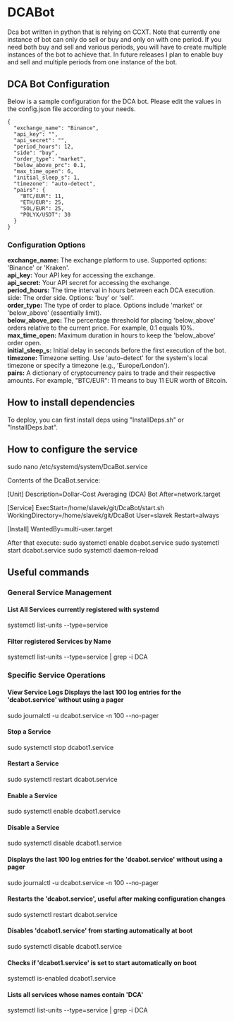 # DCABot
Dca bot written in python that is relying on CCXT. Note that currently one instance of bot can only do sell or buy and only on with one period. If you need both buy and sell and various periods, you will have to create multiple instances of the bot to achieve that. In future releases I plan to enable buy and sell and multiple periods from one instance of the bot.

## DCA Bot Configuration
Below is a sample configuration for the DCA bot. Please edit the values in the config.json file according to your needs.
```
{
  "exchange_name": "Binance",
  "api_key": "",
  "api_secret": "",
  "period_hours": 12,
  "side": "buy",
  "order_type": "market",
  "below_above_prc": 0.1,
  "max_time_open": 6,
  "initial_sleep_s": 1,
  "timezone": "auto-detect",
  "pairs": {
    "BTC/EUR": 11,
    "ETH/EUR": 25,
    "SOL/EUR": 25,
    "POLYX/USDT": 30
  }
}
```

### Configuration Options
**exchange_name:** The exchange platform to use. Supported options: 'Binance' or 'Kraken'.  
**api_key:** Your API key for accessing the exchange.  
**api_secret:** Your API secret for accessing the exchange.  
**period_hours:** The time interval in hours between each DCA execution.  
side: The order side. Options: 'buy' or 'sell'.  
**order_type:** The type of order to place. Options include 'market' or 'below_above' (essentially limit).  
**below_above_prc:** The percentage threshold for placing 'below_above' orders relative to the current price. For example, 0.1 equals 10%.  
**max_time_open:** Maximum duration in hours to keep the 'below_above' order open.  
**initial_sleep_s:** Initial delay in seconds before the first execution of the bot.  
**timezone:** Timezone setting. Use 'auto-detect' for the system's local timezone or specify a timezone (e.g., 'Europe/London').  
**pairs:** A dictionary of cryptocurrency pairs to trade and their respective amounts. For example, "BTC/EUR": 11 means to buy 11 EUR worth of Bitcoin.  


## How to install dependencies
To deploy, you can first install deps using "InstallDeps.sh" or "InstallDeps.bat".

## How to configure the service
sudo nano /etc/systemd/system/DcaBot.service

Contents of the DcaBot.service:

[Unit]
Description=Dollar-Cost Averaging (DCA) Bot
After=network.target

[Service]
ExecStart=/home/slavek/git/DcaBot/start.sh
WorkingDirectory=/home/slavek/git/DcaBot
User=slavek
Restart=always

[Install]
WantedBy=multi-user.target

After that execute:
sudo systemctl enable dcabot.service
sudo systemctl start dcabot.service
sudo systemctl daemon-reload

## Useful commands
### General Service Management
#### List All Services currently registered with systemd
systemctl list-units --type=service
#### Filter registered Services by Name 
systemctl list-units --type=service | grep -i DCA

### Specific Service Operations
#### View Service Logs Displays the last 100 log entries for the 'dcabot.service' without using a pager
sudo journalctl -u dcabot.service -n 100 --no-pager
#### Stop a Service 
sudo systemctl stop dcabot1.service
#### Restart a Service 
sudo systemctl restart dcabot.service
#### Enable a Service
sudo systemctl enable dcabot1.service
#### Disable a Service 
sudo systemctl disable dcabot1.service
#### Displays the last 100 log entries for the 'dcabot.service' without using a pager
sudo journalctl -u dcabot.service -n 100 --no-pager
#### Restarts the 'dcabot.service', useful after making configuration changes
sudo systemctl restart dcabot.service
#### Disables 'dcabot1.service' from starting automatically at boot
sudo systemctl disable dcabot1.service
#### Checks if 'dcabot1.service' is set to start automatically on boot
systemctl is-enabled dcabot1.service
#### Lists all services whose names contain 'DCA'
systemctl list-units --type=service | grep -i DCA